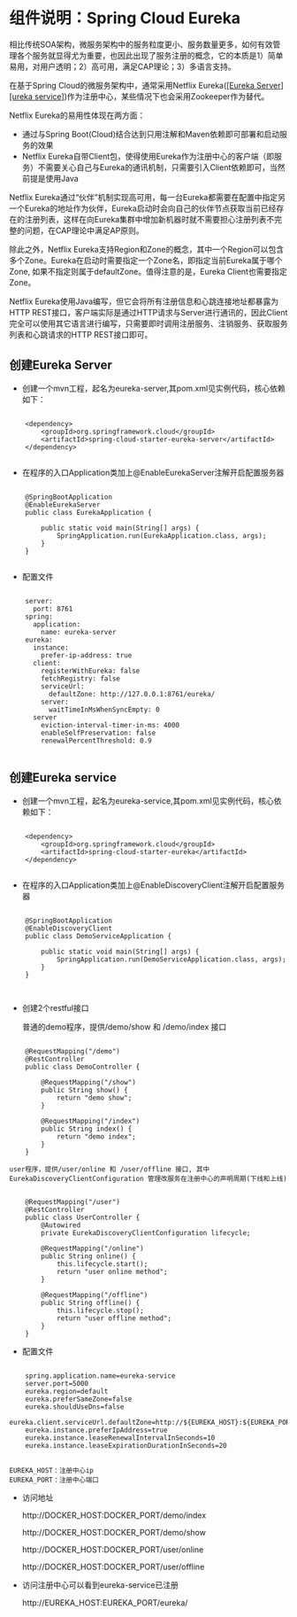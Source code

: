 # 组件说明：Spring Cloud Eureka

相比传统SOA架构，微服务架构中的服务粒度更小、服务数量更多，如何有效管理各个服务就显得尤为重要，也因此出现了服务注册的概念，它的本质是1）简单易用，对用户透明；2）高可用，满足CAP理论；3）多语言支持。

在基于Spring Cloud的微服务架构中，通常采用Netflix Eureka([[Eureka Server]](https://github.com/cloudframeworks-springcloud/Netflix-Eureka-server)[[ureka service]](https://github.com/cloudframeworks-springcloud/Netflix-Eureka-service))作为注册中心，某些情况下也会采用Zookeeper作为替代。

Netflix Eureka的易用性体现在两方面：

* 通过与Spring Boot(Cloud)结合达到只用注解和Maven依赖即可部署和启动服务的效果
* Netflix Eureka自带Client包，使得使用Eureka作为注册中心的客户端（即服务）不需要关心自己与Eureka的通讯机制，只需要引入Client依赖即可，当然前提是使用Java

Netflix Eureka通过“伙伴”机制实现高可用，每一台Eureka都需要在配置中指定另一个Eureka的地址作为伙伴，Eureka启动时会向自己的伙伴节点获取当前已经存在的注册列表，这样在向Eureka集群中增加新机器时就不需要担心注册列表不完整的问题，在CAP理论中满足AP原则。

除此之外，Netflix Eureka支持Region和Zone的概念，其中一个Region可以包含多个Zone。Eureka在启动时需要指定一个Zone名，即指定当前Eureka属于哪个Zone, 如果不指定则属于defaultZone。值得注意的是，Eureka Client也需要指定Zone。

Netflix Eureka使用Java编写，但它会将所有注册信息和心跳连接地址都暴露为HTTP REST接口，客户端实际是通过HTTP请求与Server进行通讯的，因此Client完全可以使用其它语言进行编写，只需要即时调用注册服务、注销服务、获取服务列表和心跳请求的HTTP REST接口即可。

## 创建Eureka Server

* 创建一个mvn工程，起名为eureka-server,其pom.xml见实例代码，核心依赖如下：

```
    
    <dependency>
        <groupId>org.springframework.cloud</groupId>
        <artifactId>spring-cloud-starter-eureka-server</artifactId>
    </dependency>
        
```

* 在程序的入口Application类加上@EnableEurekaServer注解开启配置服务器

```
    
    @SpringBootApplication
    @EnableEurekaServer
    public class EurekaApplication {
    
        public static void main(String[] args) {
            SpringApplication.run(EurekaApplication.class, args);
        }
    }
        
```

* 配置文件

```
    
    server:
      port: 8761
    spring:
      application:
        name: eureka-server
    eureka:
      instance:
        prefer-ip-address: true
      client:
        registerWithEureka: false
        fetchRegistry: false
        serviceUrl:
          defaultZone: http://127.0.0.1:8761/eureka/
        server:
          waitTimeInMsWhenSyncEmpty: 0
      server
        eviction-interval-timer-in-ms: 4000
        enableSelfPreservation: false
        renewalPercentThreshold: 0.9
        
```

## 创建Eureka service

* 创建一个mvn工程，起名为eureka-service,其pom.xml见实例代码，核心依赖如下：

```
    
    <dependency>
        <groupId>org.springframework.cloud</groupId>
        <artifactId>spring-cloud-starter-eureka</artifactId>
    </dependency>
        
```

* 在程序的入口Application类加上@EnableDiscoveryClient注解开启配置服务器

```
    
    @SpringBootApplication
    @EnableDiscoveryClient
    public class DemoServiceApplication {
    
        public static void main(String[] args) {
            SpringApplication.run(DemoServiceApplication.class, args);
        }
    }

        
```

* 创建2个restful接口

    普通的demo程序，提供/demo/show 和 /demo/index 接口
    
```

    @RequestMapping("/demo")
    @RestController
    public class DemoController {
    
        @RequestMapping("/show")
        public String show() {
            return "demo show";
        }
        
        @RequestMapping("/index")
        public String index() {
            return "demo index";
        }
    }

```
    
    user程序，提供/user/online 和 /user/offline 接口, 其中EurekaDiscoveryClientConfiguration 管理改服务在注册中心的声明周期(下线和上线)
    
```

    @RequestMapping("/user")
    @RestController
    public class UserController {
        @Autowired
        private EurekaDiscoveryClientConfiguration lifecycle;
    
        @RequestMapping("/online")
        public String online() {
            this.lifecycle.start();
            return "user online method";
        }
    
        @RequestMapping("/offline")
        public String offline() {
            this.lifecycle.stop();
            return "user offline method";
        }
    }    

```
    


* 配置文件

```
    
    spring.application.name=eureka-service
    server.port=5000
    eureka.region=default
    eureka.preferSameZone=false
    eureka.shouldUseDns=false
    eureka.client.serviceUrl.defaultZone=http://${EUREKA_HOST}:${EUREKA_PORT}/eureka/
    eureka.instance.preferIpAddress=true
    eureka.instance.leaseRenewalIntervalInSeconds=10
    eureka.instance.leaseExpirationDurationInSeconds=20
        
```
    
    EUREKA_HOST：注册中心ip
    EUREKA_PORT：注册中心端口
    
* 访问地址

    http://DOCKER_HOST:DOCKER_PORT/demo/index
       
    http://DOCKER_HOST:DOCKER_PORT/demo/show
       
    http://DOCKER_HOST:DOCKER_PORT/user/online
       
    http://DOCKER_HOST:DOCKER_PORT/user/offline
   
* 访问注册中心可以看到eureka-service已注册

    http://EUREKA_HOST:EUREKA_PORT/eureka/
   

